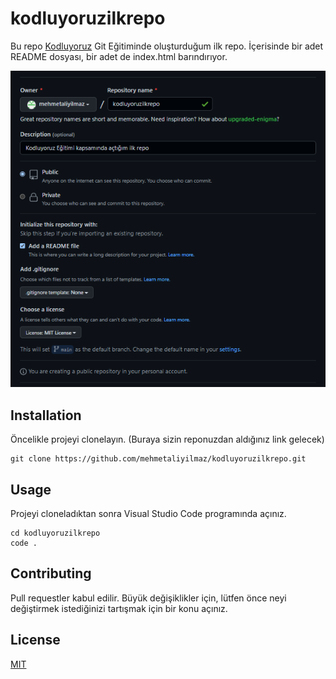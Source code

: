 # kodluyoruzilkrepo
Bu repo [Kodluyoruz](https://www.kodluyoruz.org/) Git Eğitiminde oluşturduğum ilk repo. İçerisinde bir adet README dosyası, bir adet de index.html barındırıyor.

![](https://github.com/mehmetaliyilmaz/kodluyoruzilkrepo/blob/main/figures/kodluyoruzilkrepo.png)

## Installation
Öncelikle projeyi clonelayın. (Buraya sizin reponuzdan aldığınız link gelecek)
```
git clone https://github.com/mehmetaliyilmaz/kodluyoruzilkrepo.git
```
## Usage
Projeyi cloneladıktan sonra Visual Studio Code programında açınız.
```
cd kodluyoruzilkrepo
code .
```

## Contributing
Pull requestler kabul edilir. Büyük değişiklikler için, lütfen önce neyi değiştirmek istediğinizi tartışmak için bir konu açınız.

## License
[MIT](https://choosealicense.com/licenses/mit/)